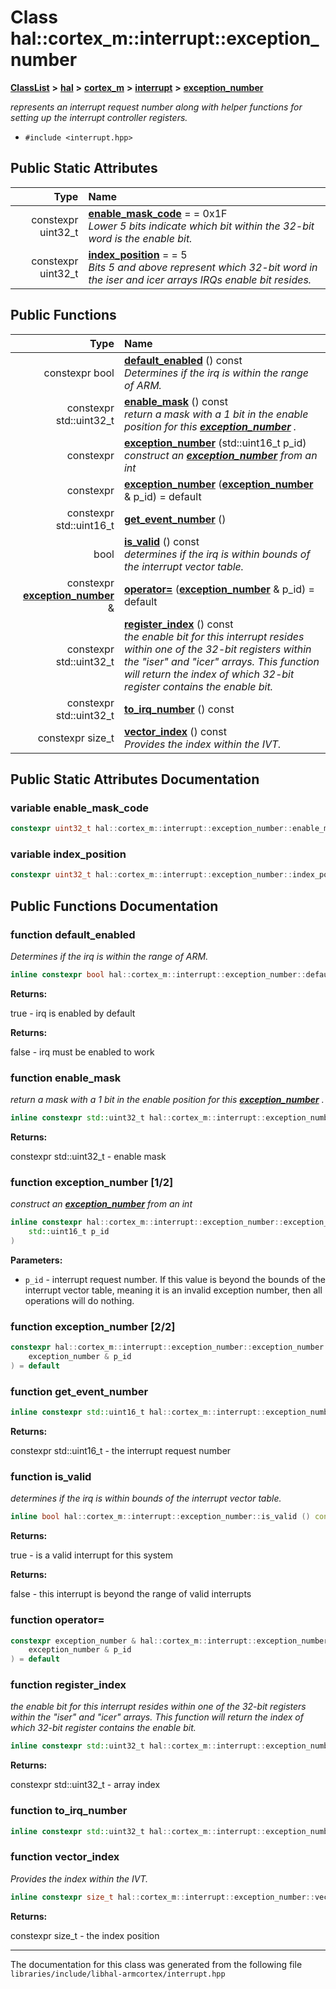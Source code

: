 

# Class hal::cortex\_m::interrupt::exception\_number



[**ClassList**](annotated.md) **>** [**hal**](namespacehal.md) **>** [**cortex\_m**](namespacehal_1_1cortex__m.md) **>** [**interrupt**](classhal_1_1cortex__m_1_1interrupt.md) **>** [**exception\_number**](classhal_1_1cortex__m_1_1interrupt_1_1exception__number.md)



_represents an interrupt request number along with helper functions for setting up the interrupt controller registers._ 

* `#include <interrupt.hpp>`























## Public Static Attributes

| Type | Name |
| ---: | :--- |
|  constexpr uint32\_t | [**enable\_mask\_code**](#variable-enable_mask_code)   = = 0x1F<br>_Lower 5 bits indicate which bit within the 32-bit word is the enable bit._  |
|  constexpr uint32\_t | [**index\_position**](#variable-index_position)   = = 5<br>_Bits 5 and above represent which 32-bit word in the iser and icer arrays IRQs enable bit resides._  |














## Public Functions

| Type | Name |
| ---: | :--- |
|  constexpr bool | [**default\_enabled**](#function-default_enabled) () const<br>_Determines if the irq is within the range of ARM._  |
|  constexpr std::uint32\_t | [**enable\_mask**](#function-enable_mask) () const<br>_return a mask with a 1 bit in the enable position for this_ [_**exception\_number**_](classhal_1_1cortex__m_1_1interrupt_1_1exception__number.md) _._ |
|  constexpr | [**exception\_number**](#function-exception_number-12) (std::uint16\_t p\_id) <br>_construct an_ [_**exception\_number**_](classhal_1_1cortex__m_1_1interrupt_1_1exception__number.md) _from an int_ |
|  constexpr | [**exception\_number**](#function-exception_number-22) ([**exception\_number**](classhal_1_1cortex__m_1_1interrupt_1_1exception__number.md) & p\_id) = default<br> |
|  constexpr std::uint16\_t | [**get\_event\_number**](#function-get_event_number) () <br> |
|  bool | [**is\_valid**](#function-is_valid) () const<br>_determines if the irq is within bounds of the interrupt vector table._  |
|  constexpr [**exception\_number**](classhal_1_1cortex__m_1_1interrupt_1_1exception__number.md) & | [**operator=**](#function-operator) ([**exception\_number**](classhal_1_1cortex__m_1_1interrupt_1_1exception__number.md) & p\_id) = default<br> |
|  constexpr std::uint32\_t | [**register\_index**](#function-register_index) () const<br>_the enable bit for this interrupt resides within one of the 32-bit registers within the "iser" and "icer" arrays. This function will return the index of which 32-bit register contains the enable bit._  |
|  constexpr std::uint32\_t | [**to\_irq\_number**](#function-to_irq_number) () const<br> |
|  constexpr size\_t | [**vector\_index**](#function-vector_index) () const<br>_Provides the index within the IVT._  |




























## Public Static Attributes Documentation




### variable enable\_mask\_code 

```C++
constexpr uint32_t hal::cortex_m::interrupt::exception_number::enable_mask_code;
```






### variable index\_position 

```C++
constexpr uint32_t hal::cortex_m::interrupt::exception_number::index_position;
```



## Public Functions Documentation




### function default\_enabled 

_Determines if the irq is within the range of ARM._ 
```C++
inline constexpr bool hal::cortex_m::interrupt::exception_number::default_enabled () const
```





**Returns:**

true - irq is enabled by default 




**Returns:**

false - irq must be enabled to work 





        



### function enable\_mask 

_return a mask with a 1 bit in the enable position for this_ [_**exception\_number**_](classhal_1_1cortex__m_1_1interrupt_1_1exception__number.md) _._
```C++
inline constexpr std::uint32_t hal::cortex_m::interrupt::exception_number::enable_mask () const
```





**Returns:**

constexpr std::uint32\_t - enable mask 





        



### function exception\_number [1/2]

_construct an_ [_**exception\_number**_](classhal_1_1cortex__m_1_1interrupt_1_1exception__number.md) _from an int_
```C++
inline constexpr hal::cortex_m::interrupt::exception_number::exception_number (
    std::uint16_t p_id
) 
```





**Parameters:**


* `p_id` - interrupt request number. If this value is beyond the bounds of the interrupt vector table, meaning it is an invalid exception number, then all operations will do nothing. 




        



### function exception\_number [2/2]

```C++
constexpr hal::cortex_m::interrupt::exception_number::exception_number (
    exception_number & p_id
) = default
```






### function get\_event\_number 


```C++
inline constexpr std::uint16_t hal::cortex_m::interrupt::exception_number::get_event_number () 
```





**Returns:**

constexpr std::uint16\_t - the interrupt request number 





        



### function is\_valid 

_determines if the irq is within bounds of the interrupt vector table._ 
```C++
inline bool hal::cortex_m::interrupt::exception_number::is_valid () const
```





**Returns:**

true - is a valid interrupt for this system 




**Returns:**

false - this interrupt is beyond the range of valid interrupts 





        



### function operator= 

```C++
constexpr exception_number & hal::cortex_m::interrupt::exception_number::operator= (
    exception_number & p_id
) = default
```






### function register\_index 

_the enable bit for this interrupt resides within one of the 32-bit registers within the "iser" and "icer" arrays. This function will return the index of which 32-bit register contains the enable bit._ 
```C++
inline constexpr std::uint32_t hal::cortex_m::interrupt::exception_number::register_index () const
```





**Returns:**

constexpr std::uint32\_t - array index 





        



### function to\_irq\_number 

```C++
inline constexpr std::uint32_t hal::cortex_m::interrupt::exception_number::to_irq_number () const
```






### function vector\_index 

_Provides the index within the IVT._ 
```C++
inline constexpr size_t hal::cortex_m::interrupt::exception_number::vector_index () const
```





**Returns:**

constexpr size\_t - the index position 





        

------------------------------
The documentation for this class was generated from the following file `libraries/include/libhal-armcortex/interrupt.hpp`

